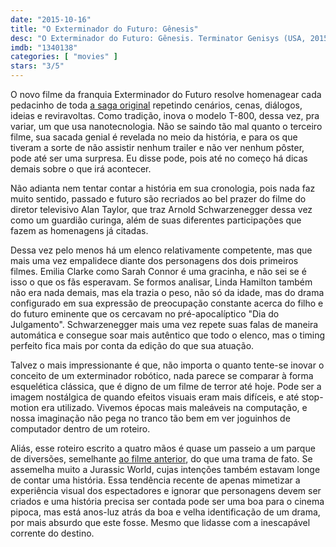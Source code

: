```yaml
---
date: "2015-10-16"
title: "O Exterminador do Futuro: Gênesis"
desc: "O Exterminador do Futuro: Gênesis. Terminator Genisys (USA, 2015). Dirigido por Alan Taylor. Escrito por Laeta Kalogridis, Patrick Lussier, James Cameron, Gale Anne Hurd. Com Arnold Schwarzenegger, Jason Clarke, Emilia Clarke, Jai Courtney, J.K. Simmons, Dayo Okeniyi, Matt Smith, Courtney B. Vance, Byung-hun Lee."
imdb: "1340138"
categories: [ "movies" ]
stars: "3/5"
---
```

O novo filme da franquia Exterminador do Futuro resolve homenagear cada pedacinho de toda [a saga original](/o-exterminador-do-futuro) repetindo cenários, cenas, diálogos, ideias e reviravoltas. Como tradição, inova o modelo T-800, dessa vez, pra variar, um que usa nanotecnologia. Não se saindo tão mal quanto o terceiro filme, sua sacada genial é revelada no meio da história, e para os que tiveram a sorte de não assistir nenhum trailer e não ver nenhum pôster, pode até ser uma surpresa. Eu disse pode, pois até no começo há dicas demais sobre o que irá acontecer.

Não adianta nem tentar contar a história em sua cronologia, pois nada faz muito sentido, passado e futuro são recriados ao bel prazer do filme do diretor televisivo Alan Taylor, que traz Arnold Schwarzenegger dessa vez como um guardião curinga, além de suas diferentes participações que fazem as homenagens já citadas.

Dessa vez pelo menos há um elenco relativamente competente, mas que mais uma vez empalidece diante dos personagens dos dois primeiros filmes. Emilia Clarke como Sarah Connor é uma gracinha, e não sei se é isso o que os fãs esperavam. Se formos analisar, Linda Hamilton também não era nada demais, mas ela trazia o peso, não só da idade, mas do drama configurado em sua expressão de preocupação constante acerca do filho e do futuro eminente que os cercavam no pré-apocalíptico "Dia do Julgamento". Schwarzenegger mais uma vez repete suas falas de maneira automática e consegue soar mais autêntico que todo o elenco, mas o timing perfeito fica mais por conta da edição do que sua atuação.

Talvez o mais impressionante é que, não importa o quanto tente-se inovar o conceito de um exterminador robótico, nada parece se comparar à forma esquelética clássica, que é digno de um filme de terror até hoje. Pode ser a imagem nostálgica de quando efeitos visuais eram mais difíceis, e até stop-motion era utilizado. Vivemos épocas mais maleáveis na computação, e nossa imaginação não pega no tranco tão bem em ver joguinhos de computador dentro de um roteiro.

Aliás, esse roteiro escrito a quatro mãos é quase um passeio a um parque de diversões, semelhante [ao filme anterior](/o-exterminador-do-futuro-a-salvacao), do que uma trama de fato. Se assemelha muito a Jurassic World, cujas intenções também estavam longe de contar uma história. Essa tendência recente de apenas mimetizar a experiência visual dos espectadores e ignorar que personagens devem ser criados e uma história precisa ser contada pode ser uma boa para o cinema pipoca, mas está anos-luz atrás da boa e velha identificação de um drama, por mais absurdo que este fosse. Mesmo que lidasse com a inescapável corrente do destino.
